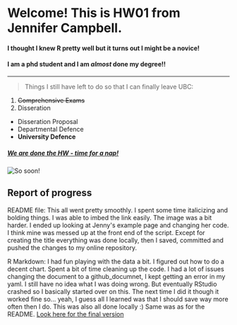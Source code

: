 # Welcome! This is HW01 from Jennifer Campbell. 
#### I thought I knew R pretty well but it turns out I might be a novice!
#### I am a phd student and I am *almost* done my degree!! 

***
>Things I still have left to do so that I can finally leave UBC: 

1. ~~Comprehensive Exams~~
2. Disseration
+ Disseration Proposal
+ Departmental Defence
+ **University Defence**


##### [We are **done** the HW - time for a nap!](https://i.imgur.com/N04YiWp.gifv) #####
![](https://techknowtools.files.wordpress.com/2014/08/phd-survivor.png "So soon!")



## Report of progress
README file: This all went pretty smoothly. I spent some time italicizing and bolding things. I was able to imbed the link easily. The image was a bit harder. I ended up looking at Jenny's example page and changing her code. I think mine was messed up at the front end of the script. Except for creating the title everything was done locally, then I saved, committed and pushed the changes to my online repository. 

R Markdown: I had fun playing with the data a bit. I figured out how to do a decent chart. Spent a bit of time cleaning up the code. I had a lot of issues changing the document to a github_documnet, I kept getting an error in my yaml. I still have no idea what I was doing wrong. But eventually RStudio crashed so I basically started over on this. The next time I did it though it worked fine so... yeah, I guess all I learned was that I should save way more often then I do. This was also all done locally :) Same was as for the README. 
[Look here for the final version](https://github.com/Jenncscampbell/STAT545-hw01-Campbell-Jennifer/blob/master/hw01_gapminder.md)
